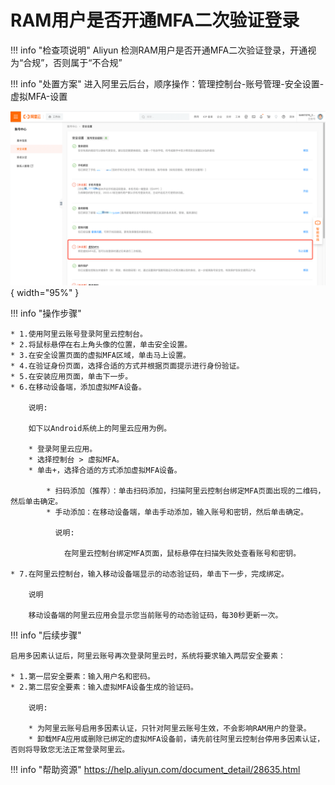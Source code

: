 # RAM用户是否开通MFA二次验证登录

!!! info "检查项说明"
    Aliyun 检测RAM用户是否开通MFA二次验证登录，开通视为“合规”，否则属于“不合规”

!!! info "处置方案"
    进入阿里云后台，顺序操作：管理控制台-账号管理-安全设置-虚拟MFA-设置

![处置方案](../../img/suggest/aliyun/ram/ram.png){ width="95%" }

!!! info "操作步骤"

    * 1.使用阿里云账号登录阿里云控制台。
    * 2.将鼠标悬停在右上角头像的位置，单击安全设置。
    * 3.在安全设置页面的虚拟MFA区域，单击马上设置。
    * 4.在验证身份页面，选择合适的方式并根据页面提示进行身份验证。
    * 5.在安装应用页面，单击下一步。
    * 6.在移动设备端，添加虚拟MFA设备。

        说明: 

        如下以Android系统上的阿里云应用为例。

        * 登录阿里云应用。
        * 选择控制台 > 虚拟MFA。
        * 单击+，选择合适的方式添加虚拟MFA设备。

            * 扫码添加（推荐）：单击扫码添加，扫描阿里云控制台绑定MFA页面出现的二维码，然后单击确定。
            * 手动添加：在移动设备端，单击手动添加，输入账号和密钥，然后单击确定。
    
              说明: 
    
                在阿里云控制台绑定MFA页面，鼠标悬停在扫描失败处查看账号和密钥。

    * 7.在阿里云控制台，输入移动设备端显示的动态验证码，单击下一步，完成绑定。
        
        说明
        
        移动设备端的阿里云应用会显示您当前账号的动态验证码，每30秒更新一次。

!!! info "后续步骤"

    启用多因素认证后，阿里云账号再次登录阿里云时，系统将要求输入两层安全要素：
    
    * 1.第一层安全要素：输入用户名和密码。
    * 2.第二层安全要素：输入虚拟MFA设备生成的验证码。

        说明:

        * 为阿里云账号启用多因素认证，只针对阿里云账号生效，不会影响RAM用户的登录。
        * 卸载MFA应用或删除已绑定的虚拟MFA设备前，请先前往阿里云控制台停用多因素认证，否则将导致您无法正常登录阿里云。

!!! info "帮助资源"
    https://help.aliyun.com/document_detail/28635.html
